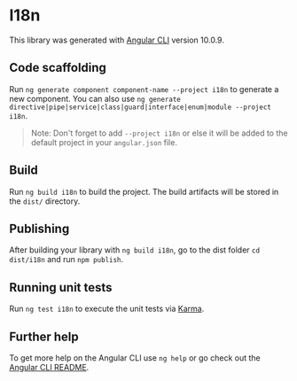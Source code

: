 # I18n

This library was generated with [Angular CLI](https://github.com/angular/angular-cli) version 10.0.9.

## Code scaffolding

Run `ng generate component component-name --project i18n` to generate a new component. You can also use `ng generate directive|pipe|service|class|guard|interface|enum|module --project i18n`.
> Note: Don't forget to add `--project i18n` or else it will be added to the default project in your `angular.json` file. 

## Build

Run `ng build i18n` to build the project. The build artifacts will be stored in the `dist/` directory.

## Publishing

After building your library with `ng build i18n`, go to the dist folder `cd dist/i18n` and run `npm publish`.

## Running unit tests

Run `ng test i18n` to execute the unit tests via [Karma](https://karma-runner.github.io).

## Further help

To get more help on the Angular CLI use `ng help` or go check out the [Angular CLI README](https://github.com/angular/angular-cli/blob/master/README.md).
